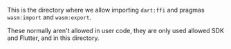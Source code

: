 This is the directory where we allow importing `dart:ffi` and pragmas
`wasm:import` and `wasm:export`.

These normally aren't allowed in user code, they are only used allowed SDK and
Flutter, and in this directory.
